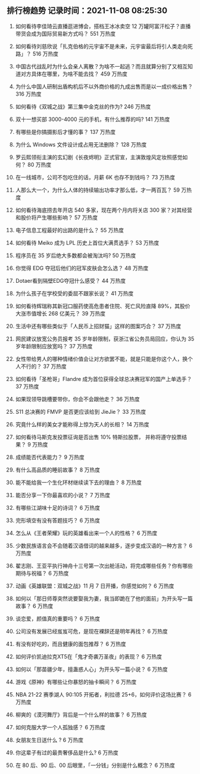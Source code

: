 
## 排行榜趋势 记录时间：2021-11-08 08:25:30
  
  1. 如何看待李佳琦云直播逛进博会，搭档王冰冰卖空 12 万罐阿富汗松子？直播带货会成为国际贸易新方式吗？ 551 万热度
    
  2. 如何看待刘慈欣说「扎克伯格的元宇宙不是未来，元宇宙最后将引人类走向死路」？ 516 万热度
    
  3. 中国古代战乱时为什么会亲人离散？为啥不一起逃？而且就算分别了又相互知道对方具体在哪里，为啥不能去找？ 459 万热度
    
  4. 为什么中国人研制出盾构机后不以外商价格的九成出售而是以一成价格出售？ 316 万热度
    
  5. 如何看待《双城之战》第三集中金克丝的作为? 246 万热度
    
  6. 双十一想买部 3000-4000 元的手机，有什么推荐的吗? 141 万热度
    
  7. 有哪些是你搞摄影后才懂的事？ 137 万热度
    
  8. 为什么 Windows 文件设计成占用无法删除？ 128 万热度
    
  9. 罗云熙领衔主演的玄幻剧《长夜烬明》正式官宣，主演敦煌风定妆照感觉如何？ 80 万热度
    
  10. 在一线城市，公司不包吃住的话，月薪 6K 也存不到钱吗？ 73 万热度
    
  11. 人那么大一个，为什么人体的持续输出功率才那么低，才一两百瓦？ 59 万热度
    
  12. 如何看待海底捞去年开店 540 多家，现在两个月内将关店 300 家？对其经营和股价将产生哪些影响？ 57 万热度
    
  13. 电子信息工程最好的出路的是什么？ 55 万热度
    
  14. 如何看待 Meiko 成为 LPL 历史上首位大满贯选手？ 53 万热度
    
  15. 程序员在 35 岁后绝大多数都会被淘汰吗? 50 万热度
    
  16. 你觉得 EDG 夺冠后他们的冠军皮肤会怎么选？ 48 万热度
    
  17. Dotaer看到隔壁EDG夺冠什么感受？ 44 万热度
    
  18. 为什么孩子在学校受的委屈不跟家长说？ 41 万热度
    
  19. 如何看待辉瑞称其新冠口服药使高危患者住院、死亡风险直降 89%，其股价大涨市值增长 268 亿美元？ 39 万热度
    
  20. 生活中还有哪些类似于「人民币上招财猫」这样的图案巧合？ 37 万热度
    
  21. 网民建议放宽公务员报考 35 岁年龄限制，获浙江省公务员局回应，你认为 35 岁年龄限制应放宽吗？ 37 万热度
    
  22. 女性带给男人的哪种情绪价值会让对方欲罢不能，就是只能是你这个人，换个人不行的？ 37 万热度
    
  23. 如何看待「圣枪哥」Flandre 成为首位获得全球总决赛冠军的国产上单选手？ 37 万热度
    
  24. 如果现领导跳槽要带你，你会不会跟他走？ 36 万热度
    
  25. S11 总决赛的 FMVP 是否更应该给到 JieJie？ 33 万热度
    
  26. 究竟什么样的美女才能称得上惊为天人的长相？ 14 万热度
    
  27. 如何看待马斯克发投票征询是否出售 10% 特斯拉股票， 并称将遵守投票结果？ 9 万热度
    
  28. 成绩能否代表能力？ 9 万热度
    
  29. 有什么高品质的睡前故事？ 8 万热度
    
  30. 能不能给我一个生化环材继续读下去的理由？ 8 万热度
    
  31. 能否分享一下你最喜欢的小说？ 7 万热度
    
  32. 有哪些江湖味十足的诗词？ 6 万热度
    
  33. 完形填空有没有答题技巧？ 6 万热度
    
  34. 怎么从《王者荣耀》玩的英雄看出来一个人的性格？ 6 万热度
    
  35. 少数民族语言会不会随着汉语借词的越来越多，逐步变成汉语的一种方言？ 6 万热度
    
  36. 翟志刚、王亚平执行神舟十三号第一次出舱活动，将完成哪些任务？你有哪些期待与祝福？ 6 万热度
    
  37. 动画《英雄联盟：双城之战》11 月 7 日开播，你感觉如何？ 6 万热度
    
  38. 如何以「那日师尊突然说要娶我为妻，我当即跪在了他的面前」为开头写一篇故事？ 6 万热度
    
  39. 谈恋爱，颜值真的重要吗？ 6 万热度
    
  40. 公司没有发展已经岌岌可危，是现在裸辞还是明年再找？ 6 万热度
    
  41. 有没有好吃的，而且健康的面包推荐？ 6 万热度
    
  42. 如何评价凯迪拉克XT5在「鬼才奇袭万圣夜」的表现？ 6 万热度
    
  43. 如何以「那苗疆少年，擅蛊惑人心」为开头写一篇小说？ 6 万热度
    
  44. 游戏《原神》有哪些让你暴怒的抽卡瞬间？ 6 万热度
    
  45. NBA 21-22 赛季湖人 90:105 开拓者，利拉德 25+6，如何评价这场比赛？ 6 万热度
    
  46. 柳爽的《漠河舞厅》背后是一个什么样的故事？ 6 万热度
    
  47. 如何克服大学一个人孤独感？ 6 万热度
    
  48. 女朋友生日送什么 ? 6 万热度
    
  49. 你这辈子有过的最贵奢侈品是什么? 6 万热度
    
  50. 在 80  后、90 后、00 后眼里，「一分钱」分别是什么概念？ 6 万热度
    